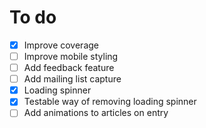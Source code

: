 # To do

- [X] Improve coverage
- [ ] Improve mobile styling
- [ ] Add feedback feature
- [ ] Add mailing list capture
- [X] Loading spinner
- [X] Testable way of removing loading spinner
- [ ] Add animations to articles on entry
